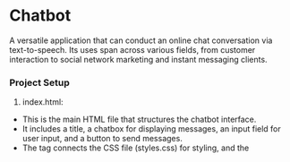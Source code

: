 # Chatbot
A versatile application that can conduct an online chat conversation via text-to-speech. Its uses span across various fields, from customer interaction to social network marketing and instant messaging clients.

### Project Setup
1. index.html:

- This is the main HTML file that structures the chatbot interface.
- It includes a title, a chatbox for displaying messages, an input field for user input, and a button to send messages.
- The <link> tag connects the CSS file (styles.css) for styling, and the <script> tag connects the JavaScript file (script.js) for functionality.

2. styles.css:

- This file contains all the CSS styles that define the appearance of the chatbot.
- It styles the body, header, chatbox, user messages, bot messages, input field, and send button.
- The styles ensure that the chatbot is visually appealing and user-friendly.

3. script.js:

- This file contains the JavaScript code that adds interactivity to the chatbot.
- It listens for clicks on the send button and retrieves the user input.
- The addMessage function is responsible for displaying messages in the chatbox, distinguishing between user and bot messages.
- A simulated bot response is generated after a short delay to mimic a real conversation.

## Features
- User input field for sending messages
- Chatbox for displaying conversation history
- Bot responses generated using the OpenAI API
- Timestamps for each message

## Explanation of Key Features:

1. "Message Timestamps:" Each message displayed in the chat includes a timestamp formatted to the local time.

2. "User Input:" The user can type messages into an input field, which are then sent to the chatbot API.

3. "API Key Handling:" The API key is included in the headers of the fetch request to authenticate the API call.

4. "User Authentication:" A simple authentication mechanism checks the username and password against predefined credentials.

5. "Conversation History Management:" The conversation history is stored in the browser's local storage. This allows users to retain their chat history even after refreshing the page. The saveConversationHistory function saves each message along with its sender and timestamp, while the loadConversationHistory function retrieves and displays the stored messages when the chat is initialized.

6. "Voice Input Functionality:" The script includes functionality for voice input using the Web Speech API. When the user clicks the voice button, the browser listens for speech input, converts it to text, and automatically sends it as a message to the chatbot.

7. "Error Handling:" The script includes error handling for both the API requests and the speech recognition process. If an error occurs, appropriate messages are displayed to the user, ensuring a smoother user experience.

8. "Dynamic UI Updates:" The chat interface updates dynamically as messages are sent and received. The chat container automatically scrolls to the bottom to keep the latest messages in view.

9. "Event Listeners:" The script sets up event listeners for the send button, voice input button, and login button, allowing users to interact with the chat application seamlessly.

## Technologies Used
- HTML
- CSS
- JavaScript
- OpenAI API

## Prerequisites
- A web browser (e.g., Chrome, Firefox)
- An API key from OpenAI (or another chatbot API of your choice)


### Further Enhancements
- Adding more complex responses, integrating an actual chatbot API, or improving the styling to make it more visually appealing.
- Message timestamps, user authentication, or saving chat history for a more robust application.